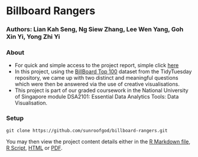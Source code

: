 # Billboard Rangers

### Authors: Lian Kah Seng, Ng Siew Zhang, Lee Wen Yang, Goh Xin Yi, Yong Zhi Yi

### About
- For quick and simple access to the project report, simple click [here](DSA2101_Project_Report.pdf)
- In this project, using the [BillBoard Top 100](https://github.com/rfordatascience/tidytuesday/blob/master/data/2021/2021-09-14/readme.md) dataset from the TidyTuesday repository, we came up with two distinct and meaningful questions which were then be answered via the use of creative visualisations.
- This project is part of our graded coursework in the National University of Singapore module DSA2101: Essential Data Analytics Tools: Data Visualisation.

### Setup
```git clone https://github.com/sunroofgod/billboard-rangers.git```

You may then view the project content details either in the [R Markdown file](DSA2101_Project.Rmd), [R Script](DSA2101_Project.R), [HTML](DSA2101_Project.html) or [PDF](DSA2101_Project_Report.pdf). 


